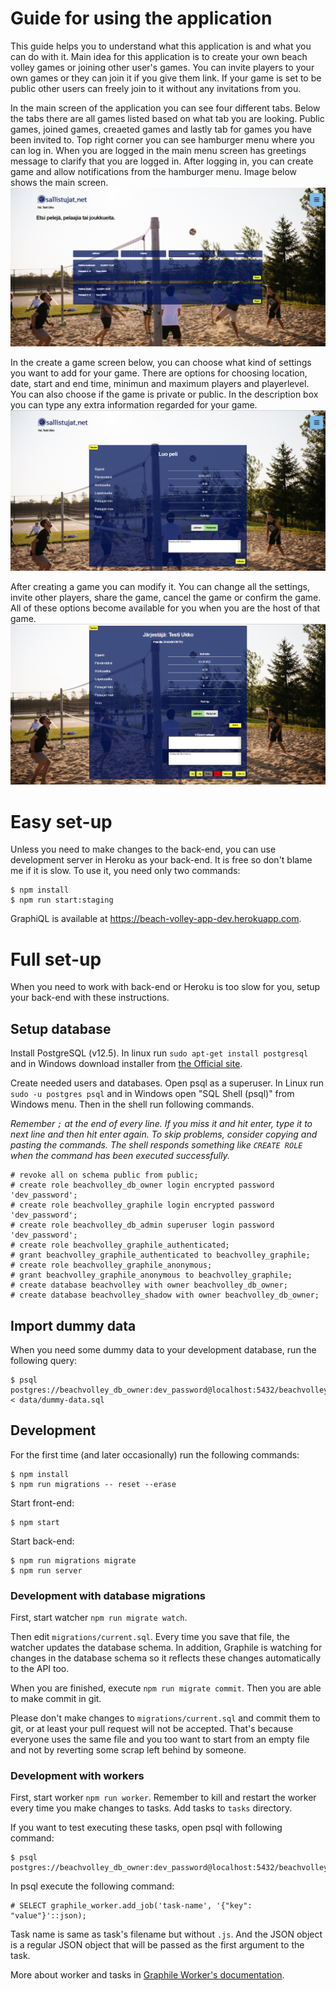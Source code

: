 # Guide for using the application

This guide helps you to understand what this application is and what you can do with it. Main idea for this application is to create your own beach volley games or joining other user's games. You can invite players to your own games or they can join it if you give them link. If your game is set to be public other users can freely join to it without any invitations from you.


In the main screen of the application you can see four different tabs. Below the tabs there are all games listed based on what tab you are looking. Public games, joined games, creaeted games and lastly tab for games you have been invited to. Top right corner you can see hamburger menu where you can log in. When you are logged in the main menu screen has greetings message to clarify that you are logged in. After logging in, you can create game and allow notifications from the hamburger menu. Image below shows the main screen.
![](images/mainscreen.png)

In the create a game screen below, you can choose what kind of settings you want to add for your game. There are options for choosing location, date, start and end time, minimun and maximum players and playerlevel. You can also choose if the game is private or public. In the description box you can type any extra information regarded for your game.
![](images/creategame.png)

After creating a game you can modify it. You can change all the settings, invite other players, share the game, cancel the game or confirm the game. All of these options become available for you when you are the host of that game.
![](images/gamescreen.png)

# Easy set-up

Unless you need to make changes to the back-end, you can use development server
in Heroku as your back-end. It is free so don't blame me if it is slow. To use
it, you need only two commands:

    $ npm install
    $ npm run start:staging

GraphiQL is available at https://beach-volley-app-dev.herokuapp.com.

# Full set-up

When you need to work with back-end or Heroku is too slow for you, setup your
back-end with these instructions.

## Setup database

Install PostgreSQL (v12.5). In linux run `sudo apt-get install postgresql` and
in Windows download installer from
[the Official site](https://www.enterprisedb.com/downloads/postgres-postgresql-downloads).

Create needed users and databases. Open psql as a superuser. In Linux run
`sudo -u postgres psql` and in Windows open "SQL Shell (psql)" from Windows
menu. Then in the shell run following commands.

_Remember `;` at the end of every line. If you miss it and hit enter, type it to
next line and then hit enter again. To skip problems, consider copying and
pasting the commands. The shell responds something like `CREATE ROLE` when the
command has been executed successfully._

    # revoke all on schema public from public;
    # create role beachvolley_db_owner login encrypted password 'dev_password';
    # create role beachvolley_graphile login encrypted password 'dev_password';
    # create role beachvolley_db_admin superuser login password 'dev_password';
    # create role beachvolley_graphile_authenticated;
    # grant beachvolley_graphile_authenticated to beachvolley_graphile;
    # create role beachvolley_graphile_anonymous;
    # grant beachvolley_graphile_anonymous to beachvolley_graphile;
    # create database beachvolley with owner beachvolley_db_owner;
    # create database beachvolley_shadow with owner beachvolley_db_owner;

## Import dummy data

When you need some dummy data to your development database, run the following query:

    $ psql postgres://beachvolley_db_owner:dev_password@localhost:5432/beachvolley < data/dummy-data.sql

## Development

For the first time (and later occasionally) run the following commands:

    $ npm install
    $ npm run migrations -- reset --erase

Start front-end:

    $ npm start

Start back-end:

    $ npm run migrations migrate
    $ npm run server

### Development with database migrations

First, start watcher `npm run migrate watch`.

Then edit `migrations/current.sql`. Every time you save that file, the watcher
updates the database schema. In addition, Graphile is watching for changes in
the database schema so it reflects these changes automatically to the API too.

When you are finished, execute `npm run migrate commit`. Then you are able to
make commit in git.

Please don't make changes to `migrations/current.sql` and commit them to git,
or at least your pull request will not be accepted. That's because everyone
uses the same file and you too want to start from an empty file and not by
reverting some scrap left behind by someone.

### Development with workers

First, start worker `npm run worker`. Remember to kill and restart the worker
every time you make changes to tasks. Add tasks to `tasks` directory.

If you want to test executing these tasks, open psql with following command:

    $ psql postgres://beachvolley_db_owner:dev_password@localhost:5432/beachvolley

In psql execute the following command:

    # SELECT graphile_worker.add_job('task-name', '{"key": "value"}'::json);

Task name is same as task's filename but without `.js`. And the JSON object is
a regular JSON object that will be passed as the first argument to the task.

More about worker and tasks in
[Graphile Worker's documentation](https://github.com/graphile/worker).

